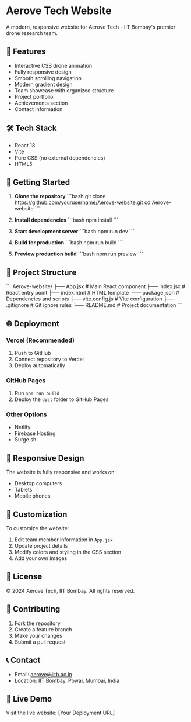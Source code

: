 # Aerove Tech Website

A modern, responsive website for Aerove Tech - IIT Bombay's premier drone research team.

## 🚁 Features

- Interactive CSS drone animation
- Fully responsive design
- Smooth scrolling navigation
- Modern gradient design
- Team showcase with organized structure
- Project portfolio
- Achievements section
- Contact information

## 🛠️ Tech Stack

- React 18
- Vite
- Pure CSS (no external dependencies)
- HTML5

## 🚀 Getting Started

1. **Clone the repository**
   \`\`\`bash
   git clone https://github.com/yourusername/Aerove-website.git
   cd Aerove-website
   \`\`\`

2. **Install dependencies**
   \`\`\`bash
   npm install
   \`\`\`

3. **Start development server**
   \`\`\`bash
   npm run dev
   \`\`\`

4. **Build for production**
   \`\`\`bash
   npm run build
   \`\`\`

5. **Preview production build**
   \`\`\`bash
   npm run preview
   \`\`\`

## 📁 Project Structure

\`\`\`
Aerove-website/
├── App.jsx             # Main React component
├── index.jsx           # React entry point
├── index.html          # HTML template
├── package.json        # Dependencies and scripts
├── vite.config.js      # Vite configuration
├── .gitignore          # Git ignore rules
└── README.md           # Project documentation
\`\`\`

## 🌐 Deployment

### Vercel (Recommended)
1. Push to GitHub
2. Connect repository to Vercel
3. Deploy automatically

### GitHub Pages
1. Run `npm run build`
2. Deploy the `dist` folder to GitHub Pages

### Other Options
- Netlify
- Firebase Hosting
- Surge.sh

## 📱 Responsive Design

The website is fully responsive and works on:
- Desktop computers
- Tablets
- Mobile phones

## 🎨 Customization

To customize the website:
1. Edit team member information in `App.jsx`
2. Update project details
3. Modify colors and styling in the CSS section
4. Add your own images

## 📄 License

© 2024 Aerove Tech, IIT Bombay. All rights reserved.

## 🤝 Contributing

1. Fork the repository
2. Create a feature branch
3. Make your changes
4. Submit a pull request

## 📞 Contact

- Email: aerove@iitb.ac.in
- Location: IIT Bombay, Powai, Mumbai, India

## 🚀 Live Demo

Visit the live website: [Your Deployment URL]
